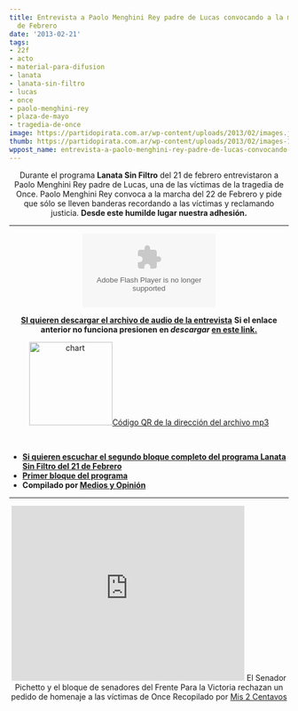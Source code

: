 ```yaml
---
title: Entrevista a Paolo Menghini Rey padre de Lucas convocando a la marcha del 22
  de Febrero
date: '2013-02-21'
tags:
- 22f
- acto
- material-para-difusion
- lanata
- lanata-sin-filtro
- lucas
- once
- paolo-menghini-rey
- plaza-de-mayo
- tragedia-de-once
image: https://partidopirata.com.ar/wp-content/uploads/2013/02/images.jpg
thumb: https://partidopirata.com.ar/wp-content/uploads/2013/02/images-150x150.jpg
wppost_name: entrevista-a-paolo-menghini-rey-padre-de-lucas-convocando-a-la-marcha-del-22-de-febrero
---
```


<p style="text-align: center;">Durante el programa <b>Lanata Sin Filtro</b> del 21 de febrero entrevistaron a Paolo Menghini Rey padre de Lucas, una de las víctimas de la tragedia de Once.
Paolo Menghini Rey convoca a la marcha del 22 de Febrero y pide que sólo se lleven banderas recordando a las víctimas y reclamando justicia.
<strong>Desde este humilde lugar nuestra adhesión.</strong></p>


<hr />

<center>
<object id="player1809102" width="240" height="133" classid="clsid:d27cdb6e-ae6d-11cf-96b8-444553540000" codebase="http://download.macromedia.com/pub/shockwave/cabs/flash/swflash.cab#version=6,0,40,0"><param name="AllowScriptAccess" value="always" /><param name="allowFullScreen" value="true" /><param name="wmode" value="transparent" /><param name="src" value="http://www.ivoox.com/playerivoox_ee_1809102_1.html" /><param name="allowfullscreen" value="true" /><param name="allowscriptaccess" value="always" /><embed id="player1809102" width="240" height="133" type="application/x-shockwave-flash" src="http://www.ivoox.com/playerivoox_ee_1809102_1.html" AllowScriptAccess="always" allowFullScreen="true" wmode="transparent" allowfullscreen="true" allowscriptaccess="always" /></object></center>
<p style="text-align: center;"><strong><a href="http://www.ivoox.com/entrevista-a-paolo-menghini-rey-padre-lucas_md_1809102_1.mp3" target="_blank">SI quieren descargar el archivo de audio de la entrevista</a></strong>
<strong> Si el enlace anterior no funciona presionen en <i>descargar</i> <a href="http://www.ivoox.com/entrevista-a-paolo-menghini-rey-padre-lucas-audios-mp3_rf_1809102_1.html" target="_blank">en este link.</a></strong></p>
<p style="text-align: center;"><a href="https://partidopirata.com.ar/wp-content/uploads/2013/02/chart1.png"><img class="aligncenter size-full wp-image-8515" alt="chart" src="https://partidopirata.com.ar/wp-content/uploads/2013/02/chart1.png" width="150" height="150" />Código QR de la dirección del archivo mp3</a></p>
&nbsp;
<ul>
	<li><strong><a href="http://www.ivoox.com/lanata-sin-filtro-21-2-2013-2-parte-audios-mp3_rf_1808371_1.html" target="_blank">Si quieren escuchar el segundo bloque completo del programa Lanata Sin Filtro del 21 de Febrero</a></strong></li>
	<li><strong><a href="http://www.ivoox.com/lanata-sin-filtro-21-2-2013-1-parte-audios-mp3_rf_1808043_1.html" target="_blank">Primer bloque del programa</a></strong></li>
	<li><strong>Compilado por <a href="http://www.plazademayo.com/mediosyopinion/" target="_blank">Medios y Opinión</a></strong></li>
</ul>

<hr />

<center>
<iframe src="http://www.youtube.com/embed/jaC0QGFpyuM" height="315" width="420" allowfullscreen="" frameborder="0"></iframe>
El Senador Pichetto y el bloque de senadores del Frente Para la Victoria rechazan un pedido de homenaje a las víctimas de Once
Recopilado por <a href="https://twitter.com/mis2centavos" target="_blank">Mis 2 Centavos</a></center>
